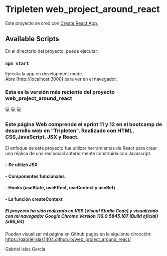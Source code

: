 # Tripleten web_project_around_react

Este proyecto se creó con [Create React App](https://github.com/facebook/create-react-app).

## Available Scripts

En el directorio del proyecto, puede ejecutar:

### `npm start`

Ejecuta la app en development mode.\
Abre [http://localhost:3000] para ver en el navegador.

### Esta es la versión más reciente del proyecto web_project_around_react

💻 💻 💻

### Este página Web comprende el sprint 11 y 12 en el bootcamp de desarrollo web en "Tripleten". Realizado con HTML, CSS,JavaScript, JSX y React.

El enfoque de este proyecto fue utilizar herramientas de React para crear una réplica de una red social anteriormente construida con Javascript.

#### - Se utilizó JSX

#### - Componentes funcionales

#### - Hooks (useState, useEffect, useContext y useRef)

#### - La función createContext

##### El proyecto ha sido realizado en VSS (Visual Studio Code) y visualizado con mi navegador Google Chrome Versión 116.0.5845.187 (Build oficial) (x86_64)

Pueden visualizar mi página en Github pages en la siguiente dirección:
https://gabrielislas1404.github.io/web_project_around_react/

Gabriel Islas García
